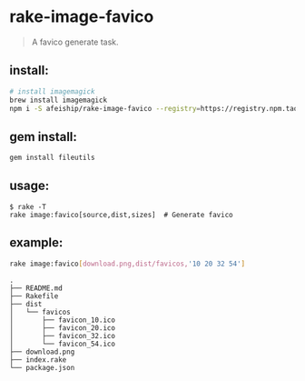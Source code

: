 # rake-image-favico
> A favico generate task.

## install:
```bash
# install imagemagick
brew install imagemagick
npm i -S afeiship/rake-image-favico --registry=https://registry.npm.taobao.org
```

## gem install:
```bash
gem install fileutils
```

## usage:
~~~
$ rake -T
rake image:favico[source,dist,sizes]  # Generate favico
~~~

## example:
```bash
rake image:favico[download.png,dist/favicos,'10 20 32 54']
```
~~~
.
├── README.md
├── Rakefile
├── dist
│   └── favicos
│       ├── favicon_10.ico
│       ├── favicon_20.ico
│       ├── favicon_32.ico
│       └── favicon_54.ico
├── download.png
├── index.rake
└── package.json
~~~